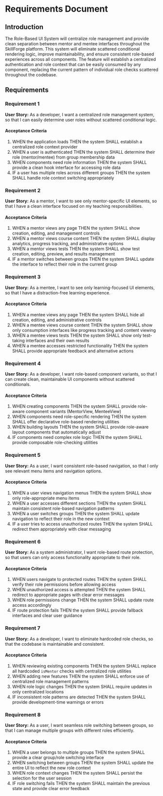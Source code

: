 # Requirements Document

## Introduction

The Role-Based UI System will centralize role management and provide clean separation between mentor and mentee interfaces throughout the SkillForge platform. This system will eliminate scattered conditional rendering logic, improve maintainability, and ensure consistent role-based experiences across all components. The feature will establish a centralized authentication and role context that can be easily consumed by any component, replacing the current pattern of individual role checks scattered throughout the codebase.

## Requirements

### Requirement 1

**User Story:** As a developer, I want a centralized role management system, so that I can easily determine user roles without scattered conditional logic.

#### Acceptance Criteria

1. WHEN the application loads THEN the system SHALL establish a centralized role context provider
2. WHEN a user is authenticated THEN the system SHALL determine their role (mentor/mentee) from group membership data
3. WHEN components need role information THEN the system SHALL provide a clean hook interface for accessing role data
4. IF a user has multiple roles across different groups THEN the system SHALL handle role context switching appropriately

### Requirement 2

**User Story:** As a mentor, I want to see only mentor-specific UI elements, so that I have a clean interface focused on my teaching responsibilities.

#### Acceptance Criteria

1. WHEN a mentor views any page THEN the system SHALL show creation, editing, and management controls
2. WHEN a mentor views course content THEN the system SHALL display analytics, progress tracking, and administrative options
3. WHEN a mentor views tests THEN the system SHALL show test creation, editing, preview, and results management
4. IF a mentor switches between groups THEN the system SHALL update the interface to reflect their role in the current group

### Requirement 3

**User Story:** As a mentee, I want to see only learning-focused UI elements, so that I have a distraction-free learning experience.

#### Acceptance Criteria

1. WHEN a mentee views any page THEN the system SHALL hide all creation, editing, and administrative controls
2. WHEN a mentee views course content THEN the system SHALL show only consumption interfaces like progress tracking and content viewing
3. WHEN a mentee views tests THEN the system SHALL show only test-taking interfaces and their own results
4. WHEN a mentee accesses restricted functionality THEN the system SHALL provide appropriate feedback and alternative actions

### Requirement 4

**User Story:** As a developer, I want role-based component variants, so that I can create clean, maintainable UI components without scattered conditionals.

#### Acceptance Criteria

1. WHEN creating components THEN the system SHALL provide role-aware component variants (MentorView, MenteeView)
2. WHEN components need role-specific rendering THEN the system SHALL offer declarative role-based rendering utilities
3. WHEN building layouts THEN the system SHALL provide role-aware layout components that automatically adjust
4. IF components need complex role logic THEN the system SHALL provide composable role-checking utilities

### Requirement 5

**User Story:** As a user, I want consistent role-based navigation, so that I only see relevant menu items and navigation options.

#### Acceptance Criteria

1. WHEN a user views navigation menus THEN the system SHALL show only role-appropriate menu items
2. WHEN a user accesses different sections THEN the system SHALL maintain consistent role-based navigation patterns
3. WHEN a user switches groups THEN the system SHALL update navigation to reflect their role in the new context
4. IF a user tries to access unauthorized routes THEN the system SHALL redirect them appropriately with clear messaging

### Requirement 6

**User Story:** As a system administrator, I want role-based route protection, so that users can only access functionality appropriate to their role.

#### Acceptance Criteria

1. WHEN users navigate to protected routes THEN the system SHALL verify their role permissions before allowing access
2. WHEN unauthorized access is attempted THEN the system SHALL redirect to appropriate pages with clear error messages
3. WHEN role permissions change THEN the system SHALL update route access accordingly
4. IF route protection fails THEN the system SHALL provide fallback interfaces and clear user guidance

### Requirement 7

**User Story:** As a developer, I want to eliminate hardcoded role checks, so that the codebase is maintainable and consistent.

#### Acceptance Criteria

1. WHEN reviewing existing components THEN the system SHALL replace all hardcoded `isMentor` checks with centralized role utilities
2. WHEN adding new features THEN the system SHALL enforce use of centralized role management patterns
3. WHEN role logic changes THEN the system SHALL require updates in only centralized locations
4. IF inconsistent role patterns are detected THEN the system SHALL provide development-time warnings or errors

### Requirement 8

**User Story:** As a user, I want seamless role switching between groups, so that I can manage multiple groups with different roles efficiently.

#### Acceptance Criteria

1. WHEN a user belongs to multiple groups THEN the system SHALL provide a clear group/role switching interface
2. WHEN switching between groups THEN the system SHALL update the entire UI to reflect the new role context
3. WHEN role context changes THEN the system SHALL persist the selection for the user session
4. IF role switching fails THEN the system SHALL maintain the previous state and provide clear error feedback